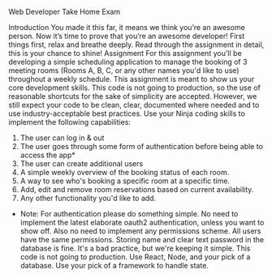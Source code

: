 Web Developer Take Home Exam

Introduction
You made it this far, it means we think you’re an awesome person. Now it’s time to prove that
you’re an awesome developer!
First things first, relax and breathe deeply. Read through the assignment in detail, this is your
chance to shine!
Assignment
For this assignment you'll be developing a simple scheduling application to manage the
booking of 3 meeting rooms (Rooms A, B, C, or any other names you'd like to use) throughout
a weekly schedule.
This assignment is meant to show us your core development skills. This code is not going to
production, so the use of reasonable shortcuts for the sake of simplicity are accepted.
However, we still expect your code to be clean, clear, documented where needed and to use
industry-acceptable best practices.
Use your Ninja coding skills to implement the following capabilities:
1. The user can log in & out
2. The user goes through some form of authentication before being able to access the app*
3. The user can create additional users
4. A simple weekly overview of the booking status of each room.
5. A way to see who's booking a specific room at a specific time.
6. Add, edit and remove room reservations based on current availability.
7. Any other functionality you'd like to add.
* Note: For authentication please do something simple. No need to implement the latest
elaborate oauth2 authentication, unless you want to show off. Also no need to implement any
permissions scheme. All users have the same permissions. Storing name and clear text
password in the database is fine. It's a bad practice, but we're keeping it simple. This code is not
going to production.
Use React, Node, and your pick of a database. Use your pick of a framework to handle state.